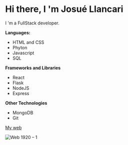 # Hi there, I 'm Josué Llancari

I 'm a FullStack developer.

**Languages:**

* HTML and CSS
* Phyton
* Javascript
* SQL

**Frameworks and Libraries**

* React
* Flask
* NodeJS
* Express

**Other Technologies**

* MongoDB
* Git

[My web](#)


![Web 1920 – 1](https://user-images.githubusercontent.com/49120032/172675744-f048a828-5181-486f-ba4d-ca2ca42c7ed2.png)
